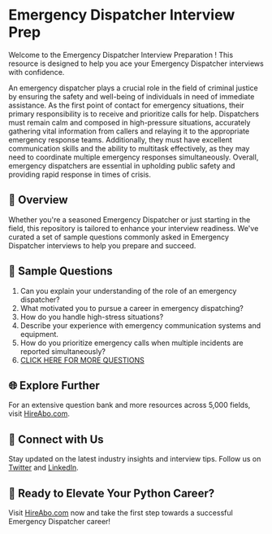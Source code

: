 # Emergency Dispatcher Interview Prep

Welcome to the Emergency Dispatcher Interview Preparation ! This resource is designed to help you ace your Emergency Dispatcher interviews with confidence.

An emergency dispatcher plays a crucial role in the field of criminal justice by ensuring the safety and well-being of individuals in need of immediate assistance. As the first point of contact for emergency situations, their primary responsibility is to receive and prioritize calls for help. Dispatchers must remain calm and composed in high-pressure situations, accurately gathering vital information from callers and relaying it to the appropriate emergency response teams. Additionally, they must have excellent communication skills and the ability to multitask effectively, as they may need to coordinate multiple emergency responses simultaneously. Overall, emergency dispatchers are essential in upholding public safety and providing rapid response in times of crisis.

## 🚀 Overview

Whether you're a seasoned Emergency Dispatcher or just starting in the field, this repository is tailored to enhance your interview readiness. We've curated a set of sample questions commonly asked in Emergency Dispatcher interviews to help you prepare and succeed.

## 📝 Sample Questions

1. Can you explain your understanding of the role of an emergency dispatcher?
2. What motivated you to pursue a career in emergency dispatching?
3. How do you handle high-stress situations?
4. Describe your experience with emergency communication systems and equipment.
5. How do you prioritize emergency calls when multiple incidents are reported simultaneously?
6. [CLICK HERE FOR MORE QUESTIONS](https://hireabo.com/job/9_1_43/Emergency%20Dispatcher)

## 🌐 Explore Further

For an extensive question bank and more resources across 5,000 fields, visit [HireAbo.com](https://www.hireabo.com).

## 📱 Connect with Us

Stay updated on the latest industry insights and interview tips. Follow us on [Twitter](https://twitter.com/hireabo) and [LinkedIn](https://www.linkedin.com/in/hire-abo-3609972a8/).

## 🚀 Ready to Elevate Your Python Career?

Visit [HireAbo.com](https://www.hireabo.com) now and take the first step towards a successful Emergency Dispatcher career!